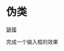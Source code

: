 # 伪类

[链接](https://segmentfault.com/a/1190000019912883)

完成一个输入框的效果
[](https://segmentfault.com/a/1190000019935049)
